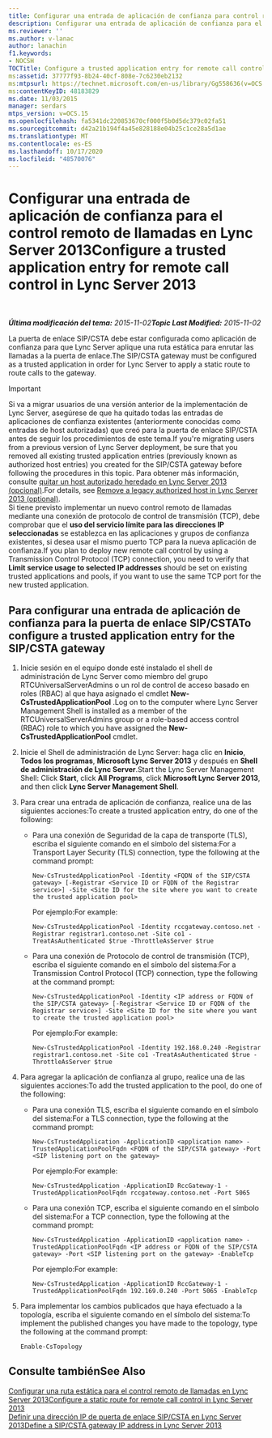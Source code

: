 ```yaml
---
title: Configurar una entrada de aplicación de confianza para control remoto de llamadas
description: Configurar una entrada de aplicación de confianza para el control remoto de llamadas.
ms.reviewer: ''
ms.author: v-lanac
author: lanachin
f1.keywords:
- NOCSH
TOCTitle: Configure a trusted application entry for remote call control
ms:assetid: 37777f93-8b24-40cf-808e-7c6230eb2132
ms:mtpsurl: https://technet.microsoft.com/en-us/library/Gg558636(v=OCS.15)
ms:contentKeyID: 48183829
ms.date: 11/03/2015
manager: serdars
mtps_version: v=OCS.15
ms.openlocfilehash: fa5341dc220853670cf000f5b0d5dc379c02fa51
ms.sourcegitcommit: d42a21b194f4a45e828188e04b25c1ce28a5d1ae
ms.translationtype: MT
ms.contentlocale: es-ES
ms.lasthandoff: 10/17/2020
ms.locfileid: "48570076"
---
```

# <a name="configure-a-trusted-application-entry-for-remote-call-control-in-lync-server-2013"></a><span data-ttu-id="b8972-103">Configurar una entrada de aplicación de confianza para el control remoto de llamadas en Lync Server 2013</span><span class="sxs-lookup"><span data-stu-id="b8972-103">Configure a trusted application entry for remote call control in Lync Server 2013</span></span>

<div data-xmlns="http://www.w3.org/1999/xhtml">

<div class="topic" data-xmlns="http://www.w3.org/1999/xhtml" data-msxsl="urn:schemas-microsoft-com:xslt" data-cs="https://msdn.microsoft.com/">

<div data-asp="https://msdn2.microsoft.com/asp">



</div>

<div id="mainSection">

<div id="mainBody">

<span> </span>

<span data-ttu-id="b8972-104">_**Última modificación del tema:** 2015-11-02_</span><span class="sxs-lookup"><span data-stu-id="b8972-104">_**Topic Last Modified:** 2015-11-02_</span></span>

<span data-ttu-id="b8972-105">La puerta de enlace SIP/CSTA debe estar configurada como aplicación de confianza para que Lync Server aplique una ruta estática para enrutar las llamadas a la puerta de enlace.</span><span class="sxs-lookup"><span data-stu-id="b8972-105">The SIP/CSTA gateway must be configured as a trusted application in order for Lync Server to apply a static route to route calls to the gateway.</span></span>

<div>


> [!IMPORTANT]
> <span data-ttu-id="b8972-106">Si va a migrar usuarios de una versión anterior de la implementación de Lync Server, asegúrese de que ha quitado todas las entradas de aplicaciones de confianza existentes (anteriormente conocidas como entradas de host autorizadas) que creó para la puerta de enlace SIP/CSTA antes de seguir los procedimientos de este tema.</span><span class="sxs-lookup"><span data-stu-id="b8972-106">If you're migrating users from a previous version of Lync Server deployment, be sure that you removed all existing trusted application entries (previously known as authorized host entries) you created for the SIP/CSTA gateway before following the procedures in this topic.</span></span> <span data-ttu-id="b8972-107">Para obtener más información, consulte <A href="lync-server-2013-remove-a-legacy-authorized-host-optional.md">quitar un host autorizado heredado en Lync Server 2013 (opcional)</A>.</span><span class="sxs-lookup"><span data-stu-id="b8972-107">For details, see <A href="lync-server-2013-remove-a-legacy-authorized-host-optional.md">Remove a legacy authorized host in Lync Server 2013 (optional)</A>.</span></span><BR><span data-ttu-id="b8972-108">Si tiene previsto implementar un nuevo control remoto de llamadas mediante una conexión de protocolo de control de transmisión (TCP), debe comprobar que el <STRONG>uso del servicio límite para las direcciones IP seleccionadas</STRONG> se establezca en las aplicaciones y grupos de confianza existentes, si desea usar el mismo puerto TCP para la nueva aplicación de confianza.</span><span class="sxs-lookup"><span data-stu-id="b8972-108">If you plan to deploy new remote call control by using a Transmission Control Protocol (TCP) connection, you need to verify that <STRONG>Limit service usage to selected IP addresses</STRONG> should be set on existing trusted applications and pools, if you want to use the same TCP port for the new trusted application.</span></span>



</div>

<div>

## <a name="to-configure-a-trusted-application-entry-for-the-sipcsta-gateway"></a><span data-ttu-id="b8972-109">Para configurar una entrada de aplicación de confianza para la puerta de enlace SIP/CSTA</span><span class="sxs-lookup"><span data-stu-id="b8972-109">To configure a trusted application entry for the SIP/CSTA gateway</span></span>

1.  <span data-ttu-id="b8972-110">Inicie sesión en el equipo donde esté instalado el shell de administración de Lync Server como miembro del grupo RTCUniversalServerAdmins o un rol de control de acceso basado en roles (RBAC) al que haya asignado el cmdlet **New-CsTrustedApplicationPool** .</span><span class="sxs-lookup"><span data-stu-id="b8972-110">Log on to the computer where Lync Server Management Shell is installed as a member of the RTCUniversalServerAdmins group or a role-based access control (RBAC) role to which you have assigned the **New-CsTrustedApplicationPool** cmdlet.</span></span>

2.  <span data-ttu-id="b8972-111">Inicie el Shell de administración de Lync Server: haga clic en **Inicio**, **Todos los programas**, **Microsoft Lync Server 2013** y después en **Shell de administración de Lync Server**.</span><span class="sxs-lookup"><span data-stu-id="b8972-111">Start the Lync Server Management Shell: Click **Start**, click **All Programs**, click **Microsoft Lync Server 2013**, and then click **Lync Server Management Shell**.</span></span>

3.  <span data-ttu-id="b8972-112">Para crear una entrada de aplicación de confianza, realice una de las siguientes acciones:</span><span class="sxs-lookup"><span data-stu-id="b8972-112">To create a trusted application entry, do one of the following:</span></span>
    
      - <span data-ttu-id="b8972-113">Para una conexión de Seguridad de la capa de transporte (TLS), escriba el siguiente comando en el símbolo del sistema:</span><span class="sxs-lookup"><span data-stu-id="b8972-113">For a Transport Layer Security (TLS) connection, type the following at the command prompt:</span></span>
        
            New-CsTrustedApplicationPool -Identity <FQDN of the SIP/CSTA gateway> [-Registrar <Service ID or FQDN of the Registrar service>] -Site <Site ID for the site where you want to create the trusted application pool>
        
        <span data-ttu-id="b8972-114">Por ejemplo:</span><span class="sxs-lookup"><span data-stu-id="b8972-114">For example:</span></span>
        
            New-CsTrustedApplicationPool -Identity rccgateway.contoso.net -Registrar registrar1.contoso.net -Site co1 -TreatAsAuthenticated $true -ThrottleAsServer $true
    
      - <span data-ttu-id="b8972-115">Para una conexión de Protocolo de control de transmisión (TCP), escriba el siguiente comando en el símbolo del sistema:</span><span class="sxs-lookup"><span data-stu-id="b8972-115">For a Transmission Control Protocol (TCP) connection, type the following at the command prompt:</span></span>
        
            New-CsTrustedApplicationPool -Identity <IP address or FQDN of the SIP/CSTA gateway> [-Registrar <Service ID or FQDN of the Registrar service>] -Site <Site ID for the site where you want to create the trusted application pool>
        
        <span data-ttu-id="b8972-116">Por ejemplo:</span><span class="sxs-lookup"><span data-stu-id="b8972-116">For example:</span></span>
        
            New-CsTrustedApplicationPool -Identity 192.168.0.240 -Registrar registrar1.contoso.net -Site co1 -TreatAsAuthenticated $true -ThrottleAsServer $true

4.  <span data-ttu-id="b8972-117">Para agregar la aplicación de confianza al grupo, realice una de las siguientes acciones:</span><span class="sxs-lookup"><span data-stu-id="b8972-117">To add the trusted application to the pool, do one of the following:</span></span>
    
      - <span data-ttu-id="b8972-118">Para una conexión TLS, escriba el siguiente comando en el símbolo del sistema:</span><span class="sxs-lookup"><span data-stu-id="b8972-118">For a TLS connection, type the following at the command prompt:</span></span>
        
            New-CsTrustedApplication -ApplicationID <application name> -TrustedApplicationPoolFqdn <FQDN of the SIP/CSTA gateway> -Port <SIP listening port on the gateway>
        
        <span data-ttu-id="b8972-119">Por ejemplo:</span><span class="sxs-lookup"><span data-stu-id="b8972-119">For example:</span></span>
        
            New-CsTrustedApplication -ApplicationID RccGateway-1 -TrustedApplicationPoolFqdn rccgateway.contoso.net -Port 5065
    
      - <span data-ttu-id="b8972-120">Para una conexión TCP, escriba el siguiente comando en el símbolo del sistema:</span><span class="sxs-lookup"><span data-stu-id="b8972-120">For a TCP connection, type the following at the command prompt:</span></span>
        
            New-CsTrustedApplication -ApplicationID <application name> -TrustedApplicationPoolFqdn <IP address or FQDN of the SIP/CSTA gateway> -Port <SIP listening port on the gateway> -EnableTcp
        
        <span data-ttu-id="b8972-121">Por ejemplo:</span><span class="sxs-lookup"><span data-stu-id="b8972-121">For example:</span></span>
        
            New-CsTrustedApplication -ApplicationID RccGateway-1 -TrustedApplicationPoolFqdn 192.169.0.240 -Port 5065 -EnableTcp

5.  <span data-ttu-id="b8972-122">Para implementar los cambios publicados que haya efectuado a la topología, escriba el siguiente comando en el símbolo del sistema:</span><span class="sxs-lookup"><span data-stu-id="b8972-122">To implement the published changes you have made to the topology, type the following at the command prompt:</span></span>
    
        Enable-CsTopology

</div>

<div>

## <a name="see-also"></a><span data-ttu-id="b8972-123">Consulte también</span><span class="sxs-lookup"><span data-stu-id="b8972-123">See Also</span></span>


[<span data-ttu-id="b8972-124">Configurar una ruta estática para el control remoto de llamadas en Lync Server 2013</span><span class="sxs-lookup"><span data-stu-id="b8972-124">Configure a static route for remote call control in Lync Server 2013</span></span>](lync-server-2013-configure-a-static-route-for-remote-call-control.md)  
[<span data-ttu-id="b8972-125">Definir una dirección IP de puerta de enlace SIP/CSTA en Lync Server 2013</span><span class="sxs-lookup"><span data-stu-id="b8972-125">Define a SIP/CSTA gateway IP address in Lync Server 2013</span></span>](lync-server-2013-define-a-sip-csta-gateway-ip-address.md)  
  

</div>

</div>

<span> </span>

</div>

</div>

</div>

